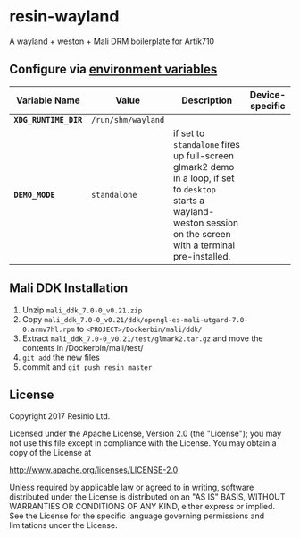# resin-wayland
A wayland + weston + Mali DRM boilerplate for Artik710

## Configure via [environment variables](https://docs.resin.io/management/env-vars/)
Variable Name | Value | Description | Device-specific
------------ | ------------- | ------------- | -------------
**`XDG_RUNTIME_DIR`** | `/run/shm/wayland` |  |
**`DEMO_MODE`** | `standalone` | if set to `standalone` fires up full-screen glmark2 demo in a loop, if set to `desktop` starts a wayland-weston session on the screen with a terminal pre-installed. |

## Mali DDK Installation

1. Unzip `mali_ddk_7.0-0_v0.21.zip`
2. Copy `mali_ddk_7.0-0_v0.21/ddk/opengl-es-mali-utgard-7.0-0.armv7hl.rpm` to `<PROJECT>/Dockerbin/mali/ddk/`
3. Extract `mali_ddk_7.0-0_v0.21/test/glmark2.tar.gz` and move the contents in <PROJECT>/Dockerbin/mali/test/
4. `git add` the new files
5. commit and `git push resin master`

## License

Copyright 2017 Resinio Ltd.

Licensed under the Apache License, Version 2.0 (the "License"); you may not use this file except in compliance with the License. You may obtain a copy of the License at

<http://www.apache.org/licenses/LICENSE-2.0>

Unless required by applicable law or agreed to in writing, software distributed under the License is distributed on an "AS IS" BASIS, WITHOUT WARRANTIES OR CONDITIONS OF ANY KIND, either express or implied. See the License for the specific language governing permissions and limitations under the License.
